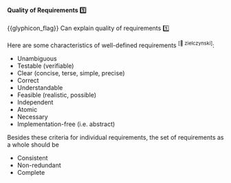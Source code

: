 <div id="title">

#### Quality of Requirements :one:

</div>

<span id="prereqs"></span>

<span id="outcomes">{{glyphicon_flag}} Can explain quality of requirements :one:</span>

<div id="body">

Here are some characteristics of well-defined requirements <trigger for="pop:zielczynski"><sup>[:book: zielczynski]</sup></trigger>:

* Unambiguous
* Testable (verifiable)
* Clear (concise, terse, simple, precise)
* Correct
* Understandable
* Feasible (realistic, possible)
* Independent
* <tooltip content="Not divisible any further">Atomic</tooltip>
* Necessary
* Implementation-free (i.e. abstract)

Besides these criteria for individual requirements, the set of requirements as a whole should be

* Consistent
* Non-redundant
* Complete

<popover id="pop:zielczynski">
  <div slot="content">
    <include src="../../common/references.md#zielczynski" />
  </div>
</popover>

</div>

<div id="extras">
</div>